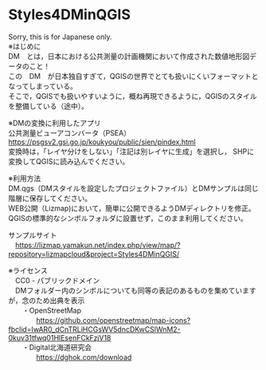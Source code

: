 # Styles4DMinQGIS<BR>
Sorry, this is for Japanese only.<BR>
※はじめに<BR>
DM　とは，日本における公共測量の計画機関において作成された数値地形図データのこと！<BR>
この　DM　が日本独自すぎて，QGISの世界でとても扱いにくいフォーマットとなってしまっている。<BR>
そこで，QGISでも扱いやすいように，概ね再現できるように，QGISのスタイルを整備している（途中）。<BR>
 
※DMの変換に利用したアプリ<BR>
 公共測量ビューアコンバータ（PSEA）<BR>
 https://psgsv2.gsi.go.jp/koukyou/public/sien/pindex.html<BR>
 変換時は，「レイヤ分けをしない」「注記は別レイヤに生成」を選択し， SHPに変換してQGISに読み込んでください。<BR>
 
※利用方法<BR>
DM.qgs（DMスタイルを設定したプロジェクトファイル）とDMサンプルは同じ階層に保存してください。<BR>
WEB公開（Lizmap)において，簡単に公開できるようDMディレクトリを修正。QGISの標準的なシンボルフォルダに設置せず，このまま利用してください。<BR>

サンプルサイト<BR>
　https://lizmap.yamakun.net/index.php/view/map/?repository=lizmapcloud&project=Styles4DMinQGIS/<BR>

※ライセンス<BR>
　CC0 - パブリックドメイン<BR>
　DMフォルダー内のシンボルについても同等の表記のあるものを集めていますが，念のため出典を表示<BR>
　　・OpenStreetMap<BR>
 　　　　https://github.com/openstreetmap/map-icons?fbclid=IwAR0_dCnTRLiHCGsWV5dncDKwCSlWnM2-0kuv31tfwq01HlEsenFCkFzjV18<BR>
　　・Digital北海道研究会<BR>
 　　　　https://dghok.com/download<BR>


